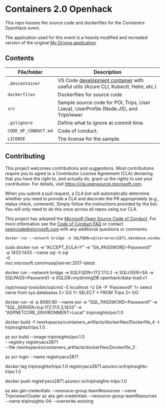 # Containers 2.0 Openhack

<!-- 
Guidelines on README format: https://review.docs.microsoft.com/help/onboard/admin/samples/concepts/readme-template?branch=master

Guidance on onboarding samples to docs.microsoft.com/samples: https://review.docs.microsoft.com/help/onboard/admin/samples/process/onboarding?branch=master

Taxonomies for products and languages: https://review.docs.microsoft.com/new-hope/information-architecture/metadata/taxonomies?branch=master
-->

This repo houses the source code and dockerfiles for the Containers OpenHack event.

The application used for this event is a heavily modified and recreated version of the original [My Driving application](https://github.com/Azure-Samples/MyDriving).

## Contents

| File/folder       | Description                                |
|-------------------|--------------------------------------------|
| `.devcontainer`   | VS Code [development container](https://code.visualstudio.com/docs/remote/containers) with useful utils (Azure CLI, Kubectl, Helm, etc.)   |
| `dockerfiles`     | Dockerfiles for source code                |
| `src`             | Sample source code for POI, Trips, User (Java), UserProfile (Node.JS), and TripViewer                     |
| `.gitignore`      | Define what to ignore at commit time.      |
| `CODE_OF_CONDUCT.md` | Code of conduct.                        |
| `LICENSE`         | The license for the sample.                |

## Contributing

This project welcomes contributions and suggestions.  Most contributions require you to agree to a
Contributor License Agreement (CLA) declaring that you have the right to, and actually do, grant us
the rights to use your contribution. For details, visit https://cla.opensource.microsoft.com.

When you submit a pull request, a CLA bot will automatically determine whether you need to provide
a CLA and decorate the PR appropriately (e.g., status check, comment). Simply follow the instructions
provided by the bot. You will only need to do this once across all repos using our CLA.

This project has adopted the [Microsoft Open Source Code of Conduct](https://opensource.microsoft.com/codeofconduct/).
For more information see the [Code of Conduct FAQ](https://opensource.microsoft.com/codeofconduct/faq/) or
contact [opencode@microsoft.com](mailto:opencode@microsoft.com) with any additional questions or comments.


```dockerfile
docker run --network bridge -e SQLFQDN=sqlserveracs2871.database.windows.net -e SQLUSER=sqladminaCs2871 -e SQLPASS=OpenHackTeam5 -e SQLDB=mydrivingDB openhack/data-load:v1
```

sudo docker run -e "ACCEPT_EULA=Y" -e "SA_PASSWORD=Password1" \
   -p 1433:1433 --name sql -h sql \
   -d \
   mcr.microsoft.com/mssql/server:2017-latest

   docker run --network bridge -e SQLFQDN=172.17.0.3 -e SQLUSER=SA -e SQLPASS=Password1 -e SQLDB=mydrivingDB openhack/data-load:v1

   /opt/mssql-tools/bin/sqlcmd -S localhost -U SA -P 'Password1'
   1> select name from sys.databases
   2> GO
1> SELECT * FROM Trips
2> GO

docker run -d -p 8080:80 --name poi -e "SQL_PASSWORD=Password1" -e "SQL_SERVER=tcp:172.17.0.3,1433" -e "ASPNETCORE_ENVIRONMENT=Local" tripinsights/poi:1.0

docker build -f /workspaces/containers_artifacts/dockerfiles/Dockerfile_4 -t tripinsights/trips:1.0 .

az acr build --image  tripinsights/poi:1.0\
  --registry registryacs2871 \
  --file /workspaces/containers_artifacts/dockerfiles/Dockerfile_3 . 

  az acr login --name registryacs2871

  docker tag tripinsights/trips:1.0 registryacs2871.azurecr.io/tripinsights-trips:1.0

  docker push registryacs2871.azurecr.io/tripinsights-trips:1.0

  az aks get-credentials --resource-group teamResources --name TripviewerCluster
    az aks get-credentials --resource-group teamResources --name tripinsights-04 --overwrite-existing